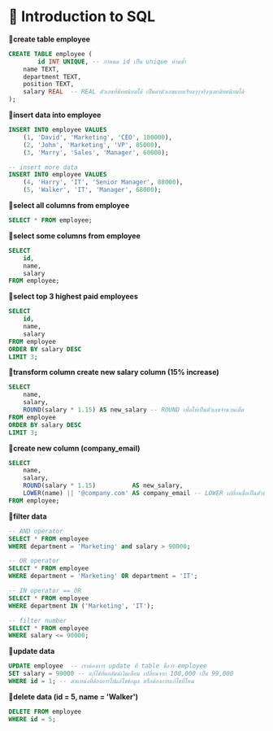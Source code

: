 # 📂 Introduction to SQL
**🌻create table employee**
```sql
CREATE TABLE employee (
        id INT UNIQUE, -- กำหนด id เป็น unique ห้ามซ้ำ
  	name TEXT,
  	department TEXT,
  	position TEXT,
  	salary REAL  -- REAL ตัวเลขที่มีทศนิยมได้ เป็นค่าตัวเลขแบบเรียลๆๆจริงๆเลยมีทศนิยมได้
);
```
**🌻insert data into employee**
```sql
INSERT INTO employee VALUES 
    (1, 'David', 'Marketing', 'CEO', 100000),
    (2, 'John', 'Marketing', 'VP', 85000),
    (3, 'Marry', 'Sales', 'Manager', 60000);

-- insert more data 
INSERT INTO employee VALUES 
    (4, 'Harry', 'IT', 'Senior Manager', 88000),
    (5, 'Walker', 'IT', 'Manager', 68000); 
```

**🌻select all columns from employee**
```sql
SELECT * FROM employee;
```
**🌻select some columns from employee**
```sql
SELECT 
    id,
    name,
    salary
FROM employee;
```
**🌻select top 3 highest paid employees**
```sql
SELECT 
    id,
    name,
    salary
FROM employee
ORDER BY salary DESC
LIMIT 3;
```
**🌻transform column create new salary column (15% increase)**
```sql
SELECT 
    name,
    salary,
    ROUND(salary * 1.15) AS new_salary -- ROUND เพื่อให้เป็นตัวเลขจำนวนเต็ม
FROM employee
ORDER BY salary DESC
LIMIT 3;
```
**🌻create new column (company_email)**
```sql
SELECT 
    name,
    salary,
    ROUND(salary * 1.15)          AS new_salary,
    LOWER(name) || '@company.com' AS company_email -- LOWER เปลี่ยนชื่อเป็นตัวพิมพ์เล็กทั้งหมด
FROM employee;
```
**🌻filter data**
```sql
-- AND operator
SELECT * FROM employee
WHERE department = 'Marketing' and salary > 90000; 

-- OR operator
SELECT * FROM employee
WHERE department = 'Marketing' OR department = 'IT';

-- IN operator == OR
SELECT * FROM employee
WHERE department IN ('Marketing', 'IT');

-- filter number
SELECT * FROM employee
WHERE salary <= 90000;
```
**🌻update data**
```sql
UPDATE employee  -- เราต้องการ update ที่ table ชื่อว่า employee
SET salary = 99000 -- แก้ไข้ที่คอลัมน์เงินเดือน เปลี่ยนจาก 100,000 เป็น 99,000
WHERE id = 1; -- ตำแหน่งที่ต้องการไปแก้ไขข้อมูล หรือต้องการแก้ไขที่ไหน
```
**🌻delete data (id = 5, name = 'Walker')**
```sql
DELETE FROM employee
WHERE id = 5;
```
